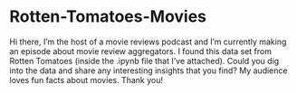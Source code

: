 # Rotten-Tomatoes-Movies
Hi there,  I’m the host of a movie reviews podcast and I’m currently making an episode about movie review aggregators.  I found this data set from Rotten Tomatoes (inside the .ipynb file that I’ve attached). Could you dig into the data and share any interesting insights that you find? My audience loves fun facts about movies.  Thank you!
